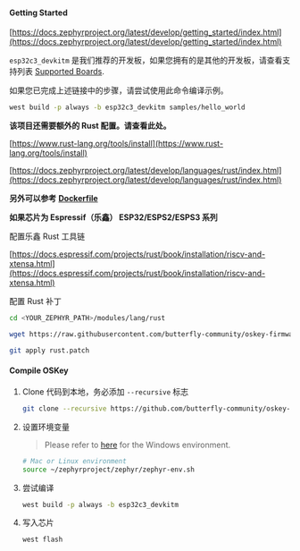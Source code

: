 #### Getting Started

[https://docs.zephyrproject.org/latest/develop/getting_started/index.html](https://docs.zephyrproject.org/latest/develop/getting_started/index.html)

`esp32c3_devkitm` 是我们推荐的开发板，如果您拥有的是其他的开发板，请查看支持列表 [Supported Boards](https://docs.zephyrproject.org/latest/boards/index.html).

如果您已完成上述链接中的步骤，请尝试使用此命令编译示例。

```bash
west build -p always -b esp32c3_devkitm samples/hello_world
```

**该项目还需要额外的 Rust 配置。请查看此处。**

[https://www.rust-lang.org/tools/install](https://www.rust-lang.org/tools/install)

[https://docs.zephyrproject.org/latest/develop/languages/rust/index.html](https://docs.zephyrproject.org/latest/develop/languages/rust/index.html)

**另外可以参考** **[Dockerfile](../../Dockerfile)**

**如果芯片为 Espressif（乐鑫） ESP32/ESPS2/ESPS3 系列**

配置乐鑫 Rust 工具链

[https://docs.espressif.com/projects/rust/book/installation/riscv-and-xtensa.html](https://docs.espressif.com/projects/rust/book/installation/riscv-and-xtensa.html)

配置 Rust 补丁

```bash
cd <YOUR_ZEPHYR_PATH>/modules/lang/rust

wget https://raw.githubusercontent.com/butterfly-community/oskey-firmware/refs/heads/master/rust.patch

git apply rust.patch
```

#### Compile OSKey

1. Clone 代码到本地，务必添加 `--recursive` 标志

   ```bash
   git clone --recursive https://github.com/butterfly-community/oskey-firmware.git
   ```

2. 设置环境变量

   > Please refer to [here](https://docs.zephyrproject.org/latest/develop/env_vars.html#zephyr-environment-scripts) for the Windows environment.

   ```bash
   # Mac or Linux environment
   source ~/zephyrproject/zephyr/zephyr-env.sh
   ```

3. 尝试编译

   ```bash
   west build -p always -b esp32c3_devkitm
   ```

4. 写入芯片

   ```bash
   west flash
   ```
